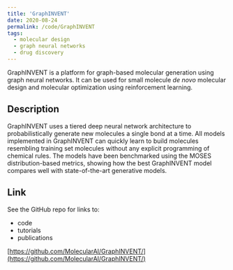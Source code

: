 ```yaml
---
title: 'GraphINVENT'
date: 2020-08-24
permalink: /code/GraphINVENT
tags:
  - molecular design
  - graph neural networks
  - drug discovery
---
```

GraphINVENT is a platform for graph-based molecular generation using graph neural networks. It can be used for small molecule *de novo* molecular design and molecular optimization using reinforcement learning.

## Description
GraphINVENT uses a tiered deep neural network architecture to probabilistically generate new molecules a single bond at a time. All models implemented in GraphINVENT can quickly learn to build molecules resembling training set molecules without any explicit programming of chemical rules. The models have been benchmarked using the MOSES distribution-based metrics, showing how the best GraphINVENT model compares well with state-of-the-art generative models.

## Link
See the GitHub repo for links to:
* code
* tutorials
* publications

[https://github.com/MolecularAI/GraphINVENT/](https://github.com/MolecularAI/GraphINVENT/)
